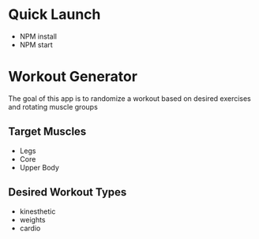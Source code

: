 # Quick Launch
- NPM install
- NPM start

# Workout Generator
The goal of this app is to randomize a workout based on desired exercises and rotating muscle groups

## Target Muscles
- Legs
- Core
- Upper Body

## Desired Workout Types
- kinesthetic 
- weights
- cardio

